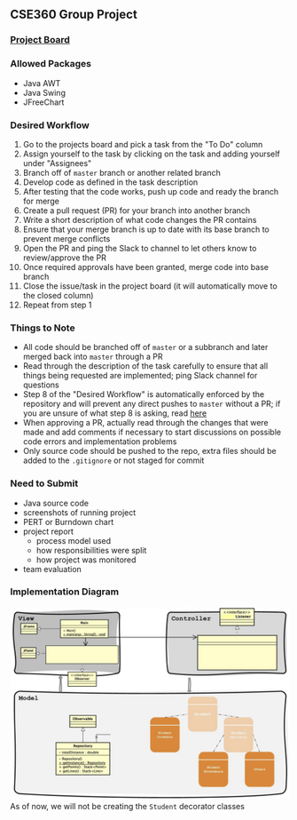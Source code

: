 ## CSE360 Group Project

### [Project Board](https://github.com/zakattack9/cse360-final-project/projects/1)

### Allowed Packages
- Java AWT
- Java Swing
- JFreeChart

### Desired Workflow
1. Go to the projects board and pick a task from the "To Do" column
2. Assign yourself to the task by clicking on the task and adding yourself under "Assignees"
3. Branch off of `master` branch or another related branch
4. Develop code as defined in the task description
5. After testing that the code works, push up code and ready the branch for merge
6. Create a pull request (PR) for your branch into another branch
7. Write a short description of what code changes the PR contains
8. Ensure that your merge branch is up to date with its base branch to prevent merge conflicts
9. Open the PR and ping the Slack to channel to let others know to review/approve the PR
10. Once required approvals have been granted, merge code into base branch
11. Close the issue/task in the project board (it will automatically move to the closed column)
12. Repeat from step 1

### Things to Note
- All code should be branched off of `master` or a subbranch and later merged back into `master` through a PR
- Read through the description of the task carefully to ensure that all things being requested are implemented; ping Slack channel for questions
- Step 8 of the "Desired Workflow" is automatically enforced by the repository and will prevent any direct pushes to `master` without a PR; if you are unsure of what step 8 is asking, read [here](https://github.com/zakattack9/git-branching-merging)
- When approving a PR, actually read through the changes that were made and add comments if necessary to start discussions on possible code errors and implementation problems
- Only source code should be pushed to the repo, extra files should be added to the `.gitignore` or not staged for commit

### Need to Submit
- Java source code
- screenshots of running project
- PERT or Burndown chart
- project report
  - process model used
  - how responsibilities were split
  - how project was monitored
- team evaluation

### Implementation Diagram
![diagram](./diagram.png?raw=true "Implementation Diagram")
As of now, we will not be creating the `Student` decorator classes
